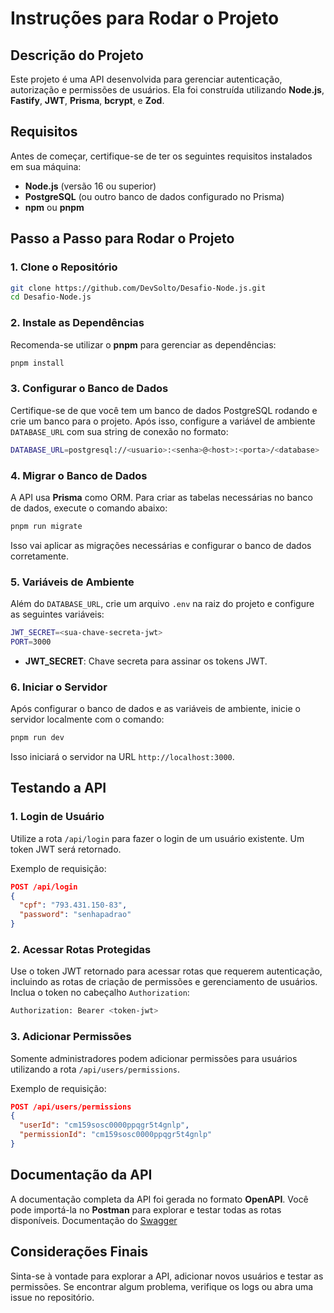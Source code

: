 # Instruções para Rodar o Projeto

## Descrição do Projeto

Este projeto é uma API desenvolvida para gerenciar autenticação, autorização e permissões de usuários. Ela foi construída utilizando **Node.js**, **Fastify**, **JWT**, **Prisma**, **bcrypt**, e **Zod**.

## Requisitos

Antes de começar, certifique-se de ter os seguintes requisitos instalados em sua máquina:

- **Node.js** (versão 16 ou superior)
- **PostgreSQL** (ou outro banco de dados configurado no Prisma)
- **npm** ou **pnpm**

## Passo a Passo para Rodar o Projeto

### 1. Clone o Repositório

```bash
git clone https://github.com/DevSolto/Desafio-Node.js.git
cd Desafio-Node.js
```

### 2. Instale as Dependências

Recomenda-se utilizar o **pnpm** para gerenciar as dependências:

```bash
pnpm install
```

### 3. Configurar o Banco de Dados

Certifique-se de que você tem um banco de dados PostgreSQL rodando e crie um banco para o projeto. Após isso, configure a variável de ambiente `DATABASE_URL` com sua string de conexão no formato:

```bash
DATABASE_URL=postgresql://<usuario>:<senha>@<host>:<porta>/<database>
```

### 4. Migrar o Banco de Dados

A API usa **Prisma** como ORM. Para criar as tabelas necessárias no banco de dados, execute o comando abaixo:

```bash
pnpm run migrate
```

Isso vai aplicar as migrações necessárias e configurar o banco de dados corretamente.

### 5. Variáveis de Ambiente

Além do `DATABASE_URL`, crie um arquivo `.env` na raiz do projeto e configure as seguintes variáveis:

```bash
JWT_SECRET=<sua-chave-secreta-jwt>
PORT=3000
```

- **JWT_SECRET**: Chave secreta para assinar os tokens JWT.

### 6. Iniciar o Servidor

Após configurar o banco de dados e as variáveis de ambiente, inicie o servidor localmente com o comando:

```bash
pnpm run dev
```

Isso iniciará o servidor na URL `http://localhost:3000`.

## Testando a API

### 1. Login de Usuário

Utilize a rota `/api/login` para fazer o login de um usuário existente. Um token JWT será retornado.

Exemplo de requisição:

```json
POST /api/login
{
  "cpf": "793.431.150-83",
  "password": "senhapadrao"
}
```

### 2. Acessar Rotas Protegidas

Use o token JWT retornado para acessar rotas que requerem autenticação, incluindo as rotas de criação de permissões e gerenciamento de usuários. Inclua o token no cabeçalho `Authorization`:

```bash
Authorization: Bearer <token-jwt>
```

### 3. Adicionar Permissões

Somente administradores podem adicionar permissões para usuários utilizando a rota `/api/users/permissions`.

Exemplo de requisição:

```json
POST /api/users/permissions
{
  "userId": "cm159sosc0000ppqgr5t4gnlp",
  "permissionId": "cm159sosc0000ppqgr5t4gnlp"
}
```

## Documentação da API

A documentação completa da API foi gerada no formato **OpenAPI**. Você pode importá-la no **Postman** para explorar e testar todas as rotas disponíveis.
Documentação do [Swagger](https://app.swaggerhub.com/apis-docs/SOUTOSANTIAGO/DesafioNode/1.0.0#/)

## Considerações Finais

Sinta-se à vontade para explorar a API, adicionar novos usuários e testar as permissões. Se encontrar algum problema, verifique os logs ou abra uma issue no repositório.
